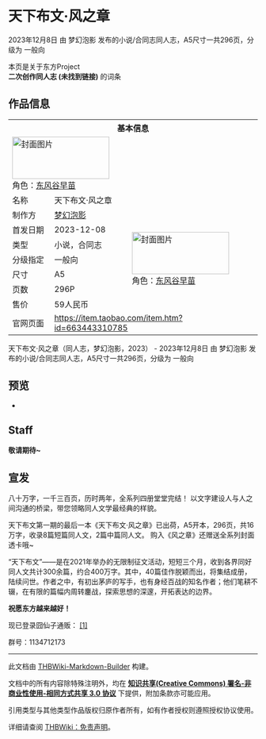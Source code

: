 # 天下布文·风之章

<!-- source html: G:\repos\THBWiki-Markdown-Builder\THBWikiMarkdown\Temp\main\6\69\ns0%3A%E5%A4%A9%E4%B8%8B%E5%B8%83%E6%96%87%C2%B7%E9%A3%8E%E4%B9%8B%E7%AB%A0.html -->

2023年12月8日 由 梦幻泡影  发布的小说/合同志同人志，A5尺寸一共296页，分级为 一般向

本页是关于东方Project  
 **二次创作同人志 (未找到链接)** 的词条

## 作品信息

<table><tbody><tr><th colspan="3">基本信息</th></tr><tr><td class="cover-artwork-mobile" colspan="2"><a href="./文件-天下布文·风之章封面.png.md" class="image" title="封面图片"><img alt="封面图片" src="https://upload.thwiki.cc/thumb/6/6d/%E5%A4%A9%E4%B8%8B%E5%B8%83%E6%96%87%C2%B7%E9%A3%8E%E4%B9%8B%E7%AB%A0%E5%B0%81%E9%9D%A2.png/196px-%E5%A4%A9%E4%B8%8B%E5%B8%83%E6%96%87%C2%B7%E9%A3%8E%E4%B9%8B%E7%AB%A0%E5%B0%81%E9%9D%A2.png" decoding="async" loading="lazy" width="196" height="85" srcset="https://upload.thwiki.cc/thumb/6/6d/%E5%A4%A9%E4%B8%8B%E5%B8%83%E6%96%87%C2%B7%E9%A3%8E%E4%B9%8B%E7%AB%A0%E5%B0%81%E9%9D%A2.png/294px-%E5%A4%A9%E4%B8%8B%E5%B8%83%E6%96%87%C2%B7%E9%A3%8E%E4%B9%8B%E7%AB%A0%E5%B0%81%E9%9D%A2.png 1.5x, https://upload.thwiki.cc/thumb/6/6d/%E5%A4%A9%E4%B8%8B%E5%B8%83%E6%96%87%C2%B7%E9%A3%8E%E4%B9%8B%E7%AB%A0%E5%B0%81%E9%9D%A2.png/392px-%E5%A4%A9%E4%B8%8B%E5%B8%83%E6%96%87%C2%B7%E9%A3%8E%E4%B9%8B%E7%AB%A0%E5%B0%81%E9%9D%A2.png 2x" data-file-width="2480" data-file-height="1080"></a><div class="cover-char">角色：<a href="./东风谷早苗.md" title="东风谷早苗">东风谷早苗</a></div></td>
</tr><tr><td class="label">名称</td><td colspan="2"> 天下布文·风之章 </td></tr><tr><td class="label">制作方</td><td><a href="./梦幻泡影.md" title="梦幻泡影">梦幻泡影</a></td><td class="cover-artwork" rowspan="7" style="min-width:196px;"><a href="./文件-天下布文·风之章封面.png.md" class="image" title="封面图片"><img alt="封面图片" src="https://upload.thwiki.cc/thumb/6/6d/%E5%A4%A9%E4%B8%8B%E5%B8%83%E6%96%87%C2%B7%E9%A3%8E%E4%B9%8B%E7%AB%A0%E5%B0%81%E9%9D%A2.png/196px-%E5%A4%A9%E4%B8%8B%E5%B8%83%E6%96%87%C2%B7%E9%A3%8E%E4%B9%8B%E7%AB%A0%E5%B0%81%E9%9D%A2.png" decoding="async" loading="lazy" width="196" height="85" srcset="https://upload.thwiki.cc/thumb/6/6d/%E5%A4%A9%E4%B8%8B%E5%B8%83%E6%96%87%C2%B7%E9%A3%8E%E4%B9%8B%E7%AB%A0%E5%B0%81%E9%9D%A2.png/294px-%E5%A4%A9%E4%B8%8B%E5%B8%83%E6%96%87%C2%B7%E9%A3%8E%E4%B9%8B%E7%AB%A0%E5%B0%81%E9%9D%A2.png 1.5x, https://upload.thwiki.cc/thumb/6/6d/%E5%A4%A9%E4%B8%8B%E5%B8%83%E6%96%87%C2%B7%E9%A3%8E%E4%B9%8B%E7%AB%A0%E5%B0%81%E9%9D%A2.png/392px-%E5%A4%A9%E4%B8%8B%E5%B8%83%E6%96%87%C2%B7%E9%A3%8E%E4%B9%8B%E7%AB%A0%E5%B0%81%E9%9D%A2.png 2x" data-file-width="2480" data-file-height="1080"></a><div class="cover-char">角色：<a href="./东风谷早苗.md" title="东风谷早苗">东风谷早苗</a></div></td>
</tr><tr><td class="label">首发日期</td><td>2023-12-08</td></tr><tr><td class="label">类型</td><td>小说，合同志</td></tr><tr><td class="label">分级指定</td><td>一般向</td></tr><tr><td class="label">尺寸</td><td>A5</td></tr><tr><td class="label">页数</td><td>296P</td></tr><tr><td class="label">售价</td><td>59人民币</td></tr>
<tr><td class="label">官网页面</td><td colspan="2"><a rel="nofollow" class="external free" href="https://item.taobao.com/item.htm?id=663443310785">https://item.taobao.com/item.htm?id=663443310785</a></td></tr></tbody></table>

天下布文·风之章（同人志，梦幻泡影，2023） - 2023年12月8日 由 梦幻泡影  发布的小说/合同志同人志，A5尺寸一共296页，分级为 一般向

## 预览
- [](./文件-天下布文·风之章预览图1.jpg.md)


## Staff
  
 **敬请期待~** 
  


## 宣发
  
八十万字，一千三百页，历时两年，全系列四册堂堂完结！
以文字建设人与人之间沟通的桥梁，带您领略同人文学最经典的样貌。
  
  
天下布文第一期的最后一本《天下布文·风之章》已出荷，A5开本，296页，共16万字，收录8篇短篇同人文，2篇中篇同人文。
购入《风之章》还赠送全系列封面透卡哦~
  
  
“天下布文”——是在2021年举办的无限制征文活动，短短三个月，收到各界同好同人文共计300余篇，约合400万字。其中，40篇佳作脱颖而出，将集结成册，陆续问世。作者之中，有初出茅庐的写手，也有身经百战的知名作者；他们笔耕不辍，在有限的篇幅内周转鏖战，探索思想的深邃，开拓表达的边界。
  
  
 **祝愿东方越来越好！** 
  
  
现已登录囧仙子通贩： 
[[1]](https://item.taobao.com/item.htm?id=663443310785)
  
  
群号：1134712173
  
  
  

  





---

此文档由 [THBWiki-Markdown-Builder](https://github.com/Delsin-Yu/THBWiki-Markdown-Builder) 构建。

文档中的所有内容除特殊注明外，均在 [**知识共享(Creative Commons) 署名-非商业性使用-相同方式共享 3.0 协议**](https://creativecommons.org/licenses/by-sa/3.0/deed.zh-hans) 下提供，附加条款亦可能应用。

引用类型与其他类型作品版权归原作者所有，如有作者授权则遵照授权协议使用。

详细请查阅 [THBWiki：免责声明](https://thbwiki.cc/THBWiki:%E5%85%8D%E8%B4%A3%E5%A3%B0%E6%98%8E)。

